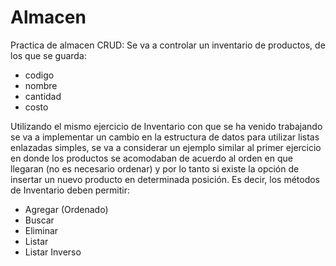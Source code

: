 # Almacen
Practica de almacen CRUD:
Se va a controlar un inventario de productos, de los que se guarda: 
 - codigo
 - nombre
 - cantidad
 - costo

Utilizando el mismo ejercicio de Inventario con que se ha venido trabajando se va a implementar un cambio en la estructura de datos para utilizar listas enlazadas simples, se va a considerar un ejemplo similar al primer ejercicio en donde los productos se acomodaban de acuerdo al orden en que llegaran (no es necesario ordenar) y por lo tanto si existe la opción de insertar un nuevo producto en determinada posición.
Es decir, los métodos de Inventario deben permitir:
 - Agregar (Ordenado)
 - Buscar
 - Eliminar
 - Listar
 - Listar Inverso
